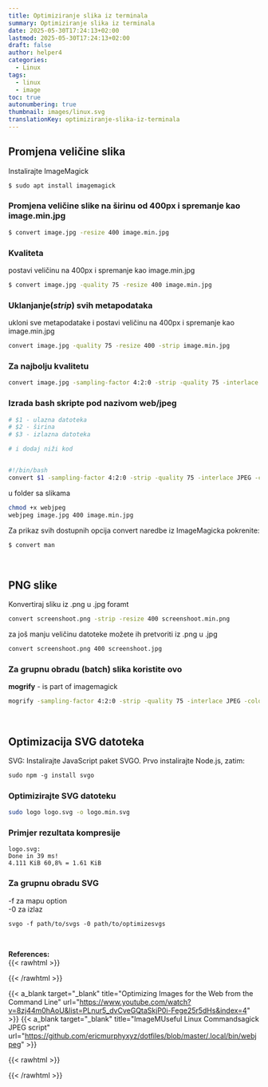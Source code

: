 ```yaml
---
title: Optimiziranje slika iz terminala
summary: Optimiziranje slika iz terminala
date: 2025-05-30T17:24:13+02:00
lastmod: 2025-05-30T17:24:13+02:00
draft: false
author: helper4
categories:
  - Linux
tags:
  - linux
  - image
toc: true
autonumbering: true 
thumbnail: images/linux.svg
translationKey: optimiziranje-slika-iz-terminala
---
```



## Promjena veličine slika

Instalirajte ImageMagick

```bash
$ sudo apt install imagemagick
```

### Promjena veličine slike na širinu od 400px  i spremanje kao image.min.jpg

```bash
$ convert image.jpg -resize 400 image.min.jpg
```

### Kvaliteta

postavi veličinu na 400px i spremanje kao image.min.jpg

```bash
$ convert image.jpg -quality 75 -resize 400 image.min.jpg
```

### Uklanjanje(_strip_) svih metapodataka

ukloni sve metapodatake i postavi veličinu na 400px i spremanje kao image.min.jpg

```bash
convert image.jpg -quality 75 -resize 400 -strip image.min.jpg
```

### Za najbolju kvalitetu

```bash
convert image.jpg -sampling-factor 4:2:0 -strip -quality 75 -interlace JPEG -colorspace sRGB -resize 400 converted.jpg
```

### Izrada bash skripte pod nazivom web/jpeg

```bash
# $1 - ulazna datoteka
# $2 - širina
# $3 - izlazna datoteka

# i dodaj niži kod


#!/bin/bash
convert $1 -sampling-factor 4:2:0 -strip -quality 75 -interlace JPEG -colorspace sRGB -resize $2 $3
```

u folder sa slikama

```bash
chmod +x webjpeg
webjpeg image.jpg 400 image.min.jpg
```


Za prikaz svih dostupnih opcija convert naredbe iz ImageMagicka pokrenite:

```bash
$ convert man
```

&nbsp;

## PNG slike

Konvertiraj sliku iz .png u .jpg foramt

```bash
convert screenshoot.png -strip -resize 400 screenshoot.min.png
```

za još manju veličinu datoteke možete ih pretvoriti iz .png u .jpg 

```bash
convert screenshoot.png 400 screenshoot.jpg
```

### Za grupnu obradu (batch) slika koristite ovo

**mogrify** - is part of imagemagick

```bash
mogrify -sampling-factor 4:2:0 -strip -quality 75 -interlace JPEG -colorspace sRGB -resize 400 -path "min" *.jpg
```

&nbsp;

## Optimizacija SVG datoteka

SVG:
Instalirajte JavaScript paket SVGO. Prvo instalirajte Node.js, zatim:

```html
sudo npm -g install svgo
```

### Optimizirajte SVG datoteku

```bash
sudo logo logo.svg -o logo.min.svg
```

### Primjer rezultata kompresije

```text
logo.svg:
Done in 39 ms!
4.111 KiB 60,8% = 1.61 KiB
```

### Za grupnu obradu SVG 

-f za mapu option\
-0 za izlaz

```html
svgo -f path/to/svgs -0 path/to/optimizesvgs
```

&nbsp;


**References:**  
{{< rawhtml >}} <div class="lnkRef"> {{< /rawhtml >}}

  {{< a_blank  target="_blank" title="Optimizing Images for the Web from the Command Line" url="https://www.youtube.com/watch?v=8zj44m0hAoU&list=PLnur5_dvCveGQtaSkjP0i-Fege25r5dHs&index=4" >}}
  {{< a_blank  target="_blank" title="ImageMUseful Linux Commandsagick JPEG script" url="https://github.com/ericmurphyxyz/dotfiles/blob/master/.local/bin/webjpeg" >}}
  
{{< rawhtml >}} </div> {{< /rawhtml >}}

&nbsp;